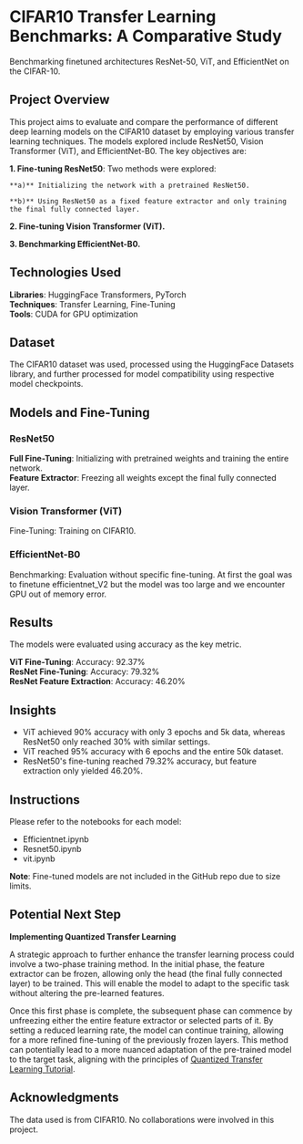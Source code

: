 # CIFAR10 Transfer Learning Benchmarks: A Comparative Study

Benchmarking finetuned architectures ResNet-50, ViT, and EfficientNet on the CIFAR-10.

## Project Overview

This project aims to evaluate and compare the performance of different deep learning models on the CIFAR10 dataset by employing various transfer learning techniques. The models explored include ResNet50, Vision Transformer (ViT), and EfficientNet-B0. The key objectives are:                


**1. Fine-tuning ResNet50**: Two methods were explored:            

    **a)** Initializing the network with a pretrained ResNet50.            

    **b)** Using ResNet50 as a fixed feature extractor and only training the final fully connected layer.         

**2. Fine-tuning Vision Transformer (ViT).**            

**3. Benchmarking EfficientNet-B0.**


## Technologies Used

**Libraries**: HuggingFace Transformers, PyTorch             
**Techniques**: Transfer Learning, Fine-Tuning               
**Tools**: CUDA for GPU optimization                   

## Dataset       

The CIFAR10 dataset was used, processed using the HuggingFace Datasets library, and further processed for model compatibility using respective model checkpoints.

## Models and Fine-Tuning           

### ResNet50       

**Full Fine-Tuning**: Initializing with pretrained weights and training the entire network.            
**Feature Extractor**: Freezing all weights except the final fully connected layer.

### Vision Transformer (ViT) 

Fine-Tuning: Training on CIFAR10.

### EfficientNet-B0

Benchmarking: Evaluation without specific fine-tuning. At first the goal was to finetune efficientnet_V2 but the model was too large and we encounter GPU out of memory error. 


## Results

The models were evaluated using accuracy as the key metric.

**ViT Fine-Tuning**: Accuracy: 92.37%                
**ResNet Fine-Tuning**: Accuracy: 79.32%                
**ResNet Feature Extraction**: Accuracy: 46.20%              


## Insights

- ViT achieved 90% accuracy with only 3 epochs and 5k data, whereas ResNet50 only reached 30% with similar settings.          
- ViT reached 95% accuracy with 6 epochs and the entire 50k dataset.           
- ResNet50's fine-tuning reached 79.32% accuracy, but feature extraction only yielded 46.20%.       


## Instructions


Please refer to the notebooks for each model:
    
- Efficientnet.ipynb        
- Resnet50.ipynb            
- vit.ipynb         

**Note**: Fine-tuned models are not included in the GitHub repo due to size limits.


## Potential Next Step

**Implementing Quantized Transfer Learning**

A strategic approach to further enhance the transfer learning process could involve a two-phase training method. In the initial phase, the feature extractor can be frozen, allowing only the head (the final fully connected layer) to be trained. This will enable the model to adapt to the specific task without altering the pre-learned features.           

Once this first phase is complete, the subsequent phase can commence by unfreezing either the entire feature extractor or selected parts of it. By setting a reduced learning rate, the model can continue training, allowing for a more refined fine-tuning of the previously frozen layers. This method can potentially lead to a more nuanced adaptation of the pre-trained model to the target task, aligning with the principles of [Quantized Transfer Learning Tutorial](https://pytorch.org/tutorials/intermediate/quantized_transfer_learning_tutorial.html).

## Acknowledgments

The data used is from CIFAR10. No collaborations were involved in this project.
